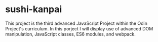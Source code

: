 # sushi-kanpai

This project is the third advanced JavaScript Project within the Odin Project's curriculum. In this porject I will display use of advanced DOM manipulation, JavaScript classes, ES6 modules, and webpack.